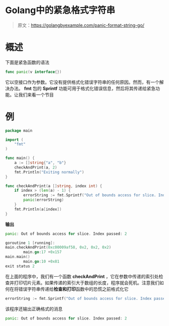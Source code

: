 # Golang中的紧急格式字符串

> 原文：<https://golangbyexample.com/panic-format-string-go/>

# **概述**

下面是紧急函数的语法

```go
func panic(v interface{})
```

它以空接口作为参数。它没有提供格式化错误字符串的任何原因。然而，有一个解决办法。 **fmt** 包的 **Sprintf** 功能可用于格式化错误信息，然后将其传递给紧急功能。让我们来看一个节目

# **例**

```go
package main

import (
	"fmt"
)

func main() {
	a := []string{"a", "b"}
	checkAndPrint(a, 2)
	fmt.Println("Exiting normally")
}

func checkAndPrint(a []string, index int) {
	if index > (len(a) - 1) {
		errorString := fmt.Sprintf("Out of bounds access for slice. Index passed: %d", index)
		panic(errorString)
	}
	fmt.Println(a[index])
}
```

**输出**

```go
panic: Out of bounds access for slice. Index passed: 2

goroutine 1 [running]:
main.checkAndPrint(0xc00009af58, 0x2, 0x2, 0x2)
        main.go:17 +0x157
main.main()
        main.go:10 +0x81
exit status 2
```

在上面的程序中，我们有一个函数 **checkAndPrint** ，它在参数中传递的索引处检查并打印切片元素。如果传递的索引大于数组的长度，程序就会死机。注意我们如何在将错误字符串传递给**检查和打印**函数中的恐慌之前格式化它

```go
errorString := fmt.Sprintf("Out of bounds access for slice. Index passed: %d", index)
```

该程序还输出正确格式的消息

```go
panic: Out of bounds access for slice. Index passed: 2
```
